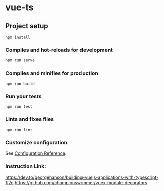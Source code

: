 # vue-ts

## Project setup
```
npm install
```

### Compiles and hot-reloads for development
```
npm run serve
```

### Compiles and minifies for production
```
npm run build
```

### Run your tests
```
npm run test
```

### Lints and fixes files
```
npm run lint
```

### Customize configuration
See [Configuration Reference](https://cli.vuejs.org/config/).


### Instruction Link:
https://dev.to/georgehanson/building-vuejs-applications-with-typescript-1j2n
https://github.com/championswimmer/vuex-module-decorators
